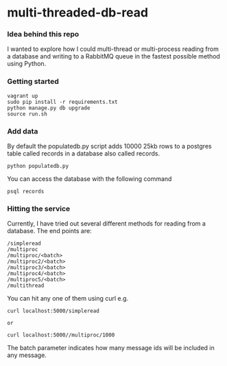 # multi-threaded-db-read

### Idea behind this repo

I wanted to explore how I could multi-thread or multi-process reading from a database
and writing to a RabbitMQ queue in the fastest possible method using Python.

### Getting started

```
vagrant up
sudo pip install -r requirements.txt
python manage.py db upgrade
source run.sh
```

### Add data

By default the populatedb.py script adds 10000 25kb rows to a postgres table
called records in a database also called records.

```
python populatedb.py
```

You can access the database with the following command

```
psql records
```

### Hitting the service

Currently, I have tried out several different methods for reading from a database. The end points are:

```
/simpleread
/multiproc
/multiproc/<batch>
/multiproc2/<batch>
/multiproc3/<batch>
/multiproc4/<batch>
/multiproc5/<batch>
/multithread
```

You can hit any one of them using curl e.g.

```
curl localhost:5000/simpleread

or

curl localhost:5000//multiproc/1000
```

The batch parameter indicates how many message ids will be included in any message.
